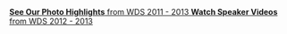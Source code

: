 <a href="https://www.flickr.com/photos/chrisguillebeau/collections/72157644042232868/" class="sidebar-button" id="button-photography-highlights">
	<b>See Our Photo Highlights</b>
	from WDS 2011 - 2013
</a>
<a href="https://vimeo.com/album/2851823" class="sidebar-button" id="button-speaker-videos">
	<b>Watch Speaker Videos</b>
	from WDS 2012 - 2013
</a>
